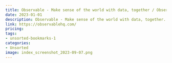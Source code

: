 ```yaml
---
title: Observable - Make sense of the world with data, together / Observable
date: 2023-01-01
description: Observable - Make sense of the world with data, together.
link: https://observablehq.com/
pricing: 
tags: 
- unsorted-bookmarks-1 
categories: 
- Unsorted 
image: index_screenshot_2023-09-07.png
---
```

